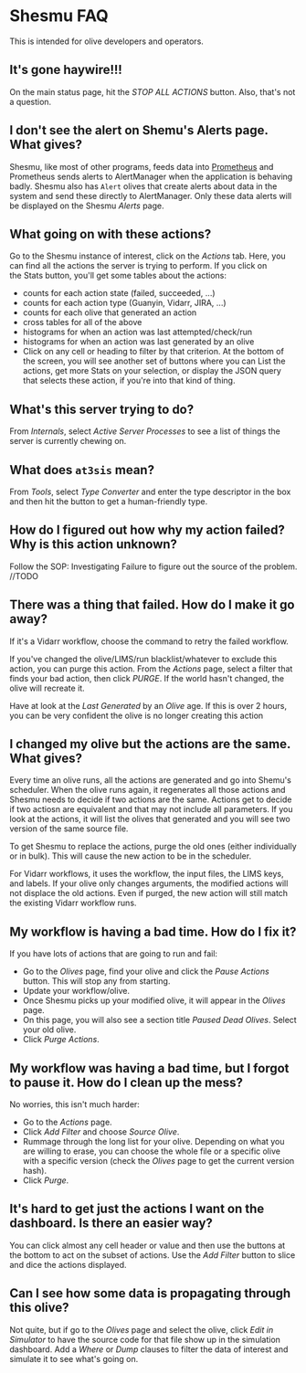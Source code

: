 # Shesmu FAQ
This is intended for olive developers and operators.

## It's gone haywire!!!
On the main status page, hit the _STOP ALL ACTIONS_ button. Also, that's not a question.

## I don't see the alert on Shemu's Alerts page. What gives?
Shesmu, like most of other programs, feeds data into [Prometheus](https://prometheus.io/docs/introduction/overview/) and Prometheus sends alerts to AlertManager when the application is behaving badly. Shesmu also has `Alert` olives that create alerts about data in the system and send these directly to AlertManager. Only these data alerts will be displayed on the Shesmu _Alerts_ page.

## What going on with these actions?
Go to the Shesmu instance of interest, click on the _Actions_ tab. Here, you can find all the actions the server is trying to perform. If you click on the Stats button, you'll get some tables about the actions:

- counts for each action state (failed, succeeded, ...)
- counts for each action type (Guanyin, Vidarr, JIRA, ...)
- counts for each olive that generated an action
- cross tables for all of the above
- histograms for when an action was last attempted/check/run
- histograms for when an action was last generated by an olive
- Click on any cell or heading to filter by that criterion. At the bottom of the screen, you will see another set of buttons where you can List the actions, get more Stats on your selection, or display the JSON query that selects these action, if you're into that kind of thing.

## What's this server trying to do?
From _Internals_, select _Active Server Processes_ to see a list of things the server is currently chewing on.

## What does `at3sis` mean?
From _Tools_, select _Type Converter_ and enter the type descriptor in the box and then hit the button to get a human-friendly type.

## How do I figured out how why my action failed? Why is this action unknown?
Follow the SOP: Investigating Failure to figure out the source of the problem. //TODO

## There was a thing that failed. How do I make it go away?
If it's a Vidarr workflow, choose the command to retry the failed workflow.

If you've changed the olive/LIMS/run blacklist/whatever to exclude this action, you can purge this action. From the _Actions_ page, select a filter that finds your bad action, then click _PURGE_. If the world hasn't changed, the olive will recreate it.

Have at look at the _Last Generated_ by an _Olive_ age. If this is over 2 hours, you can be very confident the olive is no longer creating this action

## I changed my olive but the actions are the same. What gives?
Every time an olive runs, all the actions are generated and go into Shemu's scheduler. When the olive runs again, it regenerates all those actions and Shesmu needs to decide if two actions are the same. Actions get to decide if two actiosn are equivalent and that may not include all parameters. If you look at the actions, it will list the olives that generated and you will see two version of the same source file.

To get Shesmu to replace the actions, purge the old ones (either individually or in bulk). This will cause the new action to be in the scheduler.

For Vidarr workflows, it uses the workflow, the input files, the LIMS keys, and labels. If your olive only changes arguments, the modified actions will not displace the old actions. Even if purged, the new action will still match the existing Vidarr workflow runs.

## My workflow is having a bad time. How do I fix it?
If you have lots of actions that are going to run and fail:

- Go to the _Olives_ page, find your olive and click the _Pause Actions_ button. This will stop any from starting.
- Update your workflow/olive.
- Once Shesmu picks up your modified olive, it will appear in the _Olives_ page.
- On this page, you will also see a section title _Paused Dead Olives_. Select your old olive.
- Click _Purge Actions_.


## My workflow was having a bad time, but I forgot to pause it. How do I clean up the mess?
No worries, this isn't much harder:

- Go to the _Actions_ page.
- Click _Add Filter_ and choose _Source Olive_.
- Rummage through the long list for your olive. Depending on what you are willing to erase, you can choose the whole file or a specific olive with a specific version (check the _Olives_ page to get the current version hash).
- Click _Purge_.


## It's hard to get just the actions I want on the dashboard. Is there an easier way?
You can click almost any cell header or value and then use the buttons at the bottom to act on the subset of actions. Use the _Add Filter_ button to slice and dice the actions displayed.

## Can I see how some data is propagating through this olive?
Not quite, but if go to the _Olives_ page and select the olive, click _Edit in Simulator_ to have the source code for that file show up in the simulation dashboard. Add a _Where_ or _Dump_ clauses to filter the data of interest and simulate it to see what's going on.
